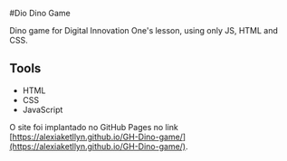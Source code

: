 #Dio Dino Game

Dino game for Digital Innovation One's lesson, using only JS, HTML and CSS.

## Tools

* HTML
* CSS
* JavaScript

O site foi implantado no GitHub Pages no link [https://alexiaketllyn.github.io/GH-Dino-game/](https://alexiaketllyn.github.io/GH-Dino-game/).


